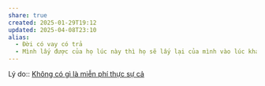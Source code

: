 ```yaml
---
share: true
created: 2025-01-29T19:12
updated: 2025-04-08T23:10
alias:
  - Đời có vay có trả
  - Mình lấy được của họ lúc này thì họ sẽ lấy lại của mình vào lúc khác
---
```


Lý do:: [Không có gì là miễn phí thực sự cả](../Kh%C3%B4ng%20c%C3%B3%20g%C3%AC%20l%C3%A0%20mi%E1%BB%85n%20ph%C3%AD%20th%E1%BB%B1c%20s%E1%BB%B1%20c%E1%BA%A3.md)